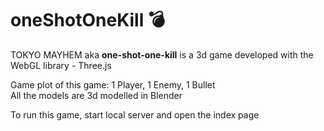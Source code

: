 # oneShotOneKill 💣

TOKYO MAYHEM aka **one-shot-one-kill** is a 3d game developed with the WebGL library - Three.js                         
                                                                                                                
Game plot of this game: 1 Player, 1 Enemy, 1 Bullet                                                                                  
All the models are 3d modelled in Blender   

To run this game, start local server and open the index page
